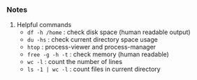 ### Notes

1. Helpful commands
   - `df -h /home` : check disk space (human readable output)
   - `du -hs` : check current directory space usage
   - `htop` : process-viewer and process-manager
   - `free -g -h -t` : check memory (human readable)
   - `wc -l` : count the number of lines
   - `ls -1 | wc -l` : count files in current directory
